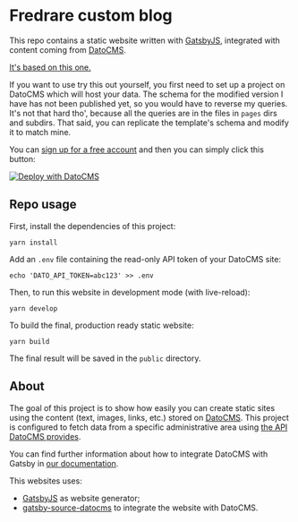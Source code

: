 # Fredrare custom blog

This repo contains a static website written with [GatsbyJS](https://www.gatsbyjs.org/), integrated with content coming from [DatoCMS](https://www.datocms.com).

[It's based on this one.](https://datocms-gatsby-blog-demo.netlify.app/)

If you want to use try this out yourself, you first need to set up a project on DatoCMS which will host your data. The schema for the modified version I have has not been published yet, so you would have to reverse my queries. It's not that hard tho', because all the queries are in the files in `pages` dirs and subdirs. That said, you can replicate the template's schema and modify it to match mine.

You can [sign up for a free account](https://dashboard.datocms.com/signup) and then you can simply click this button:

[![Deploy with DatoCMS](https://dashboard.datocms.com/deploy/button.svg)](https://dashboard.datocms.com/deploy?repo=datocms/gatsby-blog-demo:main)

## Repo usage

First, install the dependencies of this project:

```
yarn install
```

Add an `.env` file containing the read-only API token of your DatoCMS site:

```
echo 'DATO_API_TOKEN=abc123' >> .env
```

Then, to run this website in development mode (with live-reload):

```
yarn develop
```

To build the final, production ready static website:

```
yarn build
```

The final result will be saved in the `public` directory.

## About

The goal of this project is to show how easily you can create static sites using the content (text, images, links, etc.) stored on [DatoCMS](https://www.datocms.com). This project is configured to fetch data from a specific administrative area using [the API DatoCMS provides](https://www.datocms.com/docs/content-management-api).

You can find further information about how to integrate DatoCMS with Gatsby in [our documentation](https://www.datocms.com/docs/static-generators/gatsbyjs).

This websites uses:

- [GatsbyJS](https://github.com/gatsbyjs/gatsby) as website generator;
- [gatsby-source-datocms](https://github.com/datocms/gatsby-source-datocms) to integrate the website with DatoCMS.
